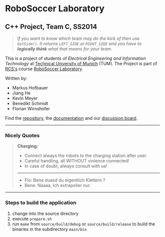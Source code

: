 # RoboSoccer Laboratory

## C++ Project, Team C, SS2014

> *If you want to know which team may do the kick of then use `GetSide()`. It returns `LEFT_SIDE` or `RIGHT_SIDE` and you have to **logically think** what that means for your team.*

This is a project of students of *Electrical Engineering and Information Technology* at [Technical University of Munich](http://www.tum.de) (TUM).
The Project is part of [RCS's](http://www.rcs.ei.tum.de) course [RoboSoccer Laboratory](http://www.rcs.ei.tum.de).

Written by:

-   Markus Hofbauer
-   Jiang He
-   Kevin Meyer
-   Benedikt Schmidt
-   Florian Wirnshofer

Find the [repository](https://bitbucket.org/robosoccer/robosoccer), the [documentation](http://kevin-meyer.de/docu-robosoccer/) and our [discussion board](https://forum.kevin-meyer.de/).

---

### Nicely Quotes

> **Charging:**  
>  
> - Connect always the robots to the charging station after user.  
> - Careful handling, all WITHOUT violence connected!  
> - In case of doubt, always consult with us!  
>
> ---  
>
> - Flo:   Bene duasd du eigentlich Klettern ?  
> - Bene:  Naaaa, Ich extrapolier nur.

---

### Steps to build the application

1. change into the source directory
2. execute `prepare.sh`
3. run `make` from `source/build/debug` or `source/build/release` to build the binaries in the subdirectory `main/bin`